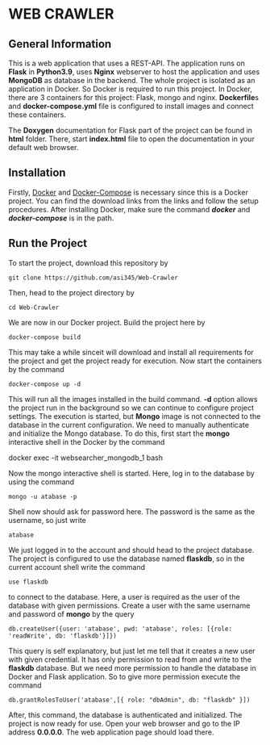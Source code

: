# WEB CRAWLER

## General Information

This is a web application that uses a REST-API. The application runs on **Flask** in **Python3.9**, uses
**Nginx** webserver to host the application and uses **MongoDB** as database in the backend. The
whole project is isolated as an application in Docker. So Docker is required to run this project. In
Docker, there are 3 containers for this project: Flask, mongo and nginx. **Dockerfile**s and
**docker-compose.yml** file is configured to install images and connect these containers.

The **Doxygen** documentation for Flask part of the project can be found in **html** folder. There,
start **index.html** file to open the documentation in your default web browser.

## Installation

Firstly, [Docker](https://www.docker.com) and [Docker-Compose](https://docs.docker.com/compose/install/) is necessary since this is a Docker project. You can find the download links from the links and follow the setup procedures. After installing Docker, make sure the command ***docker*** and ***docker-compose*** is in the path.

## Run the Project

To start the project, download this repository by

    git clone https://github.com/asi345/Web-Crawler

Then, head to the project directory by

    cd Web-Crawler

We are now in our Docker project. Build the project here by

    docker-compose build

This may take a while sinceit will download and install all requirements for the project and get
the project ready for execution. Now start the containers by the command

    docker-compose up -d

This will run all the images installed in the build command. **-d** option allows the project run in
the background so we can continue to configure project settings. The execution is started, but
**Mongo** image is not connected to the database in the current configuration. We need to manually
authenticate and initialize the Mongo database. To do this, first start the **mongo** interactive
shell in the Docker by the command

   docker exec -it websearcher\_mongodb\_1 bash

Now the mongo interactive shell is started. Here, log in to the database by using the command

    mongo -u atabase -p

Shell now should ask for password here. The password is the same as the username, so just write

    atabase

We just logged in to the account and should head to the project database. The project is configured
to use the database named **flaskdb**, so in the current account shell write the command

    use flaskdb

to connect to the database. Here, a user is required as the user of the database with given
permissions. Create a user with the same username and password of **mongo** by the query

    db.createUser({user: 'atabase', pwd: 'atabase', roles: [{role: 'readWrite', db: 'flaskdb'}]})

This query is self explanatory, but just let me tell that it creates a new user with given
credential. It has only permission to read from and write to the **flaskdb** database. But we need
more permission to handle the database in Docker and Flask application. So to give more permission
execute the command

    db.grantRolesToUser('atabase',[{ role: "dbAdmin", db: "flaskdb" }])

After, this command, the database is authenticated and initialized. The project is now ready for
use. Open your web browser and go to the IP address **0.0.0.0**. The web application page should
load there.
